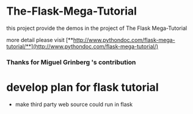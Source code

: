 # The-Flask-Mega-Tutorial
this project provide the demos in the project of The Flask Mega-Tutorial

more detail please visit 
[**http://www.pythondoc.com/flask-mega-tutorial/**](http://www.pythondoc.com/flask-mega-tutorial/)

### Thanks for  Miguel Grinberg 's contribution  


# develop plan for flask tutorial 
- make third party web source could run in flask 
